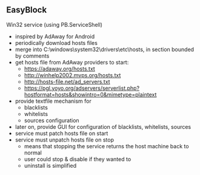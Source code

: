 EasyBlock
---------

Win32 service (using PB.ServiceShell)

- inspired by AdAway for Android
- periodically download hosts files
- merge into C:\windows\system32\drivers\etc\hosts, in section bounded by comments
- get hosts file from AdAway providers to start:
    - https://adaway.org/hosts.txt 
    - http://winhelp2002.mvps.org/hosts.txt
    - http://hosts-file.net/ad_servers.txt
    - https://pgl.yoyo.org/adservers/serverlist.php?hostformat=hosts&showintro=0&mimetype=plaintext 
- provide textfile mechanism for
    - blacklists
    - whitelists
    - sources configuration
- later on, provide GUI for configuration of blacklists, whitelists, sources
- service must patch hosts file on start
- service must unpatch hosts file on stop
    - means that stopping the service returns the host machine back to normal
    - user could stop & disable if they wanted to
    - uninstall is simplified

